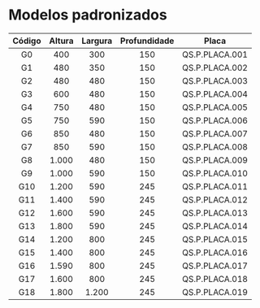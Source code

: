 # Modelos padronizados
| Código | Altura | Largura | Profundidade | Placa |
| :----: | :----: | :-----: | :----------: | :---: |
| G0 | 400 | 300 | 150 | QS.P.PLACA.001 |
| G1 | 480 | 350 | 150 | QS.P.PLACA.002 |
| G2 | 480 | 480 | 150 | QS.P.PLACA.003 |
| G3 | 600 | 480 | 150 | QS.P.PLACA.004 |
| G4 | 750 | 480 | 150 | QS.P.PLACA.005 |
| G5 | 750 | 590 | 150 | QS.P.PLACA.006 |
| G6 | 850 | 480 | 150 | QS.P.PLACA.007 |
| G7 | 850 | 590 | 150 | QS.P.PLACA.008 |
| G8 | 1.000 | 480 | 150 | QS.P.PLACA.009 |
| G9 | 1.000 | 590 | 150 | QS.P.PLACA.010 |
| G10 | 1.200 | 590 | 245 | QS.P.PLACA.011 |
| G11 | 1.400 | 590 | 245 | QS.P.PLACA.012 |
| G12 | 1.600 | 590 | 245 | QS.P.PLACA.013 |
| G13 | 1.800 | 590 | 245 | QS.P.PLACA.014 |
| G14 | 1.200 | 800 | 245 | QS.P.PLACA.015 |
| G15 | 1.400 | 800 | 245 | QS.P.PLACA.016 |
| G16 | 1.590 | 800 | 245 | QS.P.PLACA.017 |
| G17 | 1.600 | 800 | 245 | QS.P.PLACA.018 |
| G18 | 1.800 | 1.200 | 245 | QS.P.PLACA.019 |